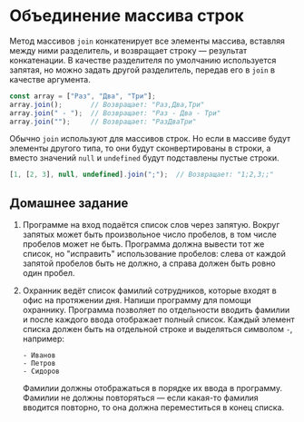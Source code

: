 # Объединение массива строк

Метод массивов `join` конкатенирует все элементы массива, вставляя между ними разделитель, и возвращает строку — результат конкатенации. В качестве разделителя по умолчанию используется запятая, но можно задать другой разделитель, передав его в `join` в качестве аргумента.

```js
const array = ["Раз", "Два", "Три"];
array.join();       // Возвращает: "Раз,Два,Три"
array.join(" - ");  // Возвращает: "Раз - Два - Три"
array.join("");     // Возвращает: "РазДваТри"
```

Обычно `join` используют для массивов строк. Но если в массиве будут элементы другого типа, то они будут сконвертированы в строки, а вместо значений `null` и `undefined` будут подставлены пустые строки.

```js
[1, [2, 3], null, undefined].join(";");  // Возвращает: "1;2,3;;"
```

## Домашнее задание

1. Программе на вход подаётся список слов через запятую. Вокруг запятых может быть произвольное число пробелов, в том числе пробелов может не быть. Программа должна вывести тот же список, но "исправить" использование пробелов: слева от каждой запятой пробелов быть не должно, а справа должен быть ровно один пробел.

1. Охранник ведёт список фамилий сотрудников, которые входят в офис на протяжении дня. Напиши программу для помощи охраннику. Программа позволяет по отдельности вводить фамилии и после каждого ввода отображает полный список. Каждый элемент списка должен быть на отдельной строке и выделяться символом `-`, например:

    ```
    - Иванов
    - Петров
    - Сидоров
    ```

    Фамилии должны отображаться в порядке их ввода в программу. Фамилии не должны повторяться — если какая-то фамилия вводится повторно, то она должна переместиться в конец списка.
